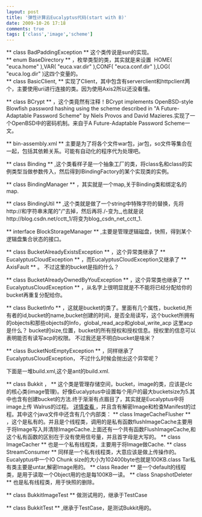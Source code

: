 ```yaml
---
layout: post
title: '弹性计算云Eucalyptus代码(start with B)'
date: 2009-10-26 17:18
comments: true
tags: ['class','image','scheme']
---
```


** class BadPaddingException ** 这个类传说是sun的实现。   
** enum BaseDirectory ** ，枚举类型的类，其实就是来设置  HOME( "euca.home" ),VAR( "euca.var.dir" ),CONF( "euca.conf.dir" ),LOG( "euca.log.dir" )这四个变量的。    
** class BasicClient, ** 实现了Client，其中包含有serverclient和httpclient两个，主要使用uri进行连接的类。因为使用Axis2所以还没看懂。 

** class BCrypt ** ，这个类竟然有注释！BCrypt implements OpenBSD-style Blowfish password hashing using the scheme described in "A Future-Adaptable Password Scheme" by Niels Provos and David Mazieres.实现了一个OpenBSD中的密码机制。来自于A Future-Adaptable Password Scheme一文。 

** bin-assembly.xml ** 主要是为了将各个文件war包，jar包，so文件等集合在一起，包括其依赖关系。可能有自动化的程序代为处理吧。 

** class Binding ** ,这个类看样子是一个抽象工厂的类，将class名和class的实例类型当做参数传入，然后得到IBindingFactory的某个实现类的实例。 

** class BindingManager ** ，其实就是一个map,关于Binding类和绑定名的map. 

** class BindingUtil ** ,这个类就是做了一个string中特殊字符的替换，先将http://和字符串末尾的"/"去掉，然后再将./-变为_,也就是说http://blog.csdn.net/cctt_1/将变为blog_csdn_net_cctt_1. 

** interface BlockStorageManager ** ,主要是管理逻辑磁盘，快照，得到某个逻辑盘集合状态的接口。 

** class BucketAlreadyExistsException ** ，这个异常类继承了 ** EucalyptusCloudException ** ，而EucalyptusCloudException又继承了 ** AxisFault ** 。  不过这里的bucket是指的什么？ 

** class BucketAlreadyOwnedByYouException ** ，这个异常类也继承了 ** EucalyptusCloudException ** ，从名字上很明显就是不不能将已经分配给你的bucket再重复分配给你。 

** class BucketInfo ** ，这就是bucket的类了。里面有几个属性，bucketid,所有者的id,bucket的name,bucket创建的时间，是否全局读写，这个bucket所拥有的objects和那些objects的Info，global_read_acp和global_write_acp  这里acp是什么？  bucket的size,位置，bucket的所有授权和授权信息。授权里的信息可以表明能否有读写acp的权限。  不过我还是不明白bucket是啥米？ 

** class BucketNotEmptyException ** ，同样继承了EucalyptusCloudException，  不过什么时候会抛出这个异常呢？ 

下面是一堆build.xml,这个是ant的build.xml.

** class Bukkit  ， ** 这个类是管理存储空间，bucket，image的类，应该是clc的核心类(image管理)。好像Eucalyptus中设置每个用户的最大bucketsize为5.其中也含有创建bucket的方法.终于渐渐有点眉目了，其实就是Eucalyptus中将image上传  Walrus的过程。 [ 详情查看 ](http://blog.csdn.net/cctt_1/archive/2009/09/17/4564023.aspx) ，并且含有解密Image和检查Manifest的过程。其中这个java文件中还含有几个内部类： ** class ImageCacheFlusher ** ，这个是私有的。并且是个线程类，调用的是私有函数flushImageCache主要用于将Image写入并清除ImageCache.上面还有一个共有函数FlushImageCache,和这个私有函数的区别在于没有使用信号量，并且首字母是大写的。 ** class ImageCacher ** 也是一个私有线程类，主要用于将Image做Cache. ** class StreamConsumer ** 同样是一个私有线程类，大意应该是做上传操作的。Eucalyptus中一个IO Chunk size的大小为102400byte也就是100KB.class Tar私有类主要是untar,解密Image用的。 ** class Reader ** 是一个default的线程类，是用于读取一个Object用的也是每100KB一读。 ** class SnapshotDeleter ** 也是私有线程类，用于快照的删除。 

** class BukkitImageTest ** 做测试用的，继承于TestCase 

** class BukkitTest ** ,继承于TestCase，是测试Bukkit用的。 

